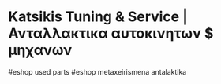 #  Katsikis Tuning & Service | Ανταλλακτικα αυτοκινητων $ μηχανων
#eshop used parts
#eshop metaxeirismena antalaktika
